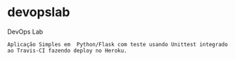 # devopslab
DevOps Lab

```
Aplicação Simples em  Python/Flask com teste usando Unittest integrado ao Travis-CI fazendo deploy no Heroku.

```
